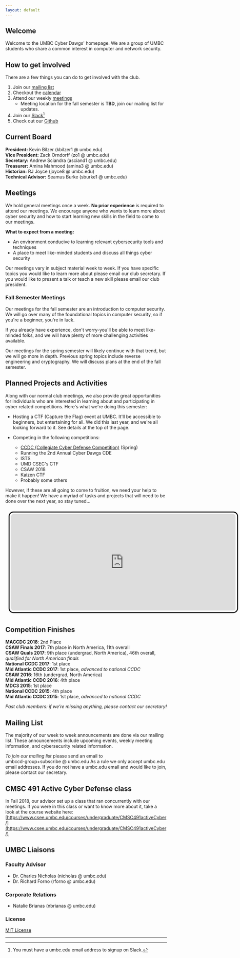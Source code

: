 ```yaml
---
layout: default
---
```


## Welcome

Welcome to the UMBC Cyber Dawgs' homepage. We are a group of UMBC students who
share a common interest in computer and network security.

## How to get involved 

There are a few things you can do to get involved with the club.

1. Join our [mailing list](#mailinglist)
2. Checkout the [calendar](#calendar)
3. Attend our weekly [meetings](#meetings)
    * Meeting location for the fall semester is **TBD**, join our mailing list
    for updates.
4. Join our [Slack](https://umbccd.slack.com)[^1]
5. Check out our [Github](https://github.com/UMBCCyberDawgs)

## Current Board

**President:** Kevin Bilzer (kbilzer1 @ umbc.edu)  
**Vice President:** Zack Orndorff (zo1 @ umbc.edu)  
**Secretary:** Andrew Sciandra (asciand1 @ umbc.edu)  
**Treasurer:** Amina Mahmood (amina3 @ umbc.edu)<br/>
**Historian:** RJ Joyce (joyce8 @ umbc.edu)  
**Technical Advisor:** Seamus Burke (sburke1 @ umbc.edu)

## <a name="meetings">Meetings

We hold general meetings once a week. **No prior experience** is required to
attend our meetings. We encourage anyone who wants to learn more about cyber
security and how to start learning new skills in the field to come to our
meetings.

**What to expect from a meeting:**

* An environment conducive to learning relevant cybersecurity tools and
techniques
* A place to meet like-minded students and discuss all things cyber security 


Our meetings vary in subject material week to week. If you have specific topics
you would like to learn more about please email our club secretary. If you
would like to present a talk or teach a new skill please email our club
president.

### Fall Semester Meetings

Our meetings for the fall semester are an introduction to computer security. We
will go over many of the foundational topics in computer security, so if you're
a beginner, you're in luck.

If you already have experience, don't worry-you'll be able to meet like-minded
folks, and we will have plenty of more challenging activities available.

Our meetings for the spring semester will likely continue with that trend, but
we will go more in depth. Previous spring topics include reverse engineering and
cryptography. We will discuss plans at the end of the fall semester.

## Planned Projects and Activities

Along with our normal club meetings, we also provide great opportunities for
individuals who are interested in learning about and participating in cyber
related competitions. Here's what we're doing this semester:

* Hosting a CTF (Capture the Flag) event at UMBC. It'll be accessible to
  beginners, but entertaining for all. We did this last year, and we're all
  looking forward to it. See details at the top of the page.

* Competing in the following competitions:
    * [CCDC (Collegiate Cyber Defense Competition)](http://maccdc.org/) (Spring)
    * Running the 2nd Annual Cyber Dawgs CDE
    * ISTS
    * UMD CSEC's CTF
    * CSAW 2018
    * Kaizen CTF
    * Probably some others

However, if these are all going to come to fruition, we need your help to
make it happen! We have a myriad of tasks and projects that will need to be done
over the next year, so stay tuned...

<div style="text-align: center;">
  <a name="calendar"><iframe src="https://calendar.google.com/calendar/embed?mode=AGENDA&amp;height=300&amp;wkst=1&amp;bgcolor=%23ffffff&amp;src=umbc.edu_sua9otosc8mchuu17od417duh8%40group.calendar.google.com&amp;color=%23B1365F&amp;ctz=America%2FNew_York" style="margin: 10px; padding: 5px; border: 3px solid black; border-radius: 15px;" width="700" height="300" frameborder="0" scrolling="no"></iframe></a>
</div>

## <a name="finishes">Competition Finishes</a>

**MACCDC 2018**: 2nd Place <br/>
**CSAW Finals 2017**: 7th place in North America, 11th overall  
**CSAW Quals 2017**: 9th place (undergrad, North America), 46th overall, *qualified for North American finals*  
**National CCDC 2017**: 1st place  
**Mid Atlantic CCDC 2017**: 1st place, *advanced to national CCDC*  
**CSAW 2016**: 16th (undergrad, North America)  
**Mid Atlantic CCDC 2016**: 4th place  
**MDC3 2015**: 1st place  
**National CCDC 2015**: 4th place  
**Mid Atlantic CCDC 2015**: 1st place, *advanced to national CCDC*  

*Past club members: if we’re missing anything, please contact our secretary!*

## <a name="mailinglist">Mailing List</a>

The majority of our week to week announcements are done via our mailing list.
These announcements include upcoming events, weekly meeting information, and
cybersecurity related information.

*To join our mailing list* please send an email to  
umbccd-group+subscribe @ umbc.edu As a rule we only accept umbc.edu email
addresses. If you do not have a umbc.edu email and would like to join, please
contact our secretary.

## <a name="activecyberdefense">CMSC 491 Active Cyber Defense class

In Fall 2018, our advisor set up a class that ran concurrently with our
meetings. If you were in this class or want to know more about it, take a look
at the course website here:
[https://www.csee.umbc.edu/courses/undergraduate/CMSC491activeCyber/](https://www.csee.umbc.edu/courses/undergraduate/CMSC491activeCyber/)

## UMBC Liaisons

### Faculty Advisor 

* Dr. Charles Nicholas (nicholas @ umbc.edu)  
* Dr. Richard Forno (rforno @ umbc.edu)  

### Corporate Relations
*  Natalie Brianas (nbrianas @ umbc.edu) 


### License

[MIT License](http://umbccyberdawgs.github.io/LICENSE.txt)

---
[^1]: You must have a umbc.edu email address to signup on Slack.
